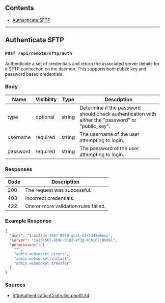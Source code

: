 ## Contents

- [Authenticate SFTP](#authenticate-sftp)

---

## Authenticate SFTP

### `POST /api/remote/sftp/auth`

Authenticate a set of credentials and return the associated server details for a SFTP connection on the daemon. This supports both public key and password based credentials.

### Body

| Name     | Visibility | Type   | Description                                                                                       |
| -------- | ---------- | ------ | ------------------------------------------------------------------------------------------------- |
| type     | optional   | string | Determine if the password should check authentication with either the "password" or "public_key". |
| username | required   | string | The username of the user attempting to login.                                                     |
| password | required   | string | The password of the user attempting to login.                                                     |

### Responses

| Code | Description                          |
| ---- | ------------------------------------ |
| 200  | The request was successful.          |
| 403  | Incorrect credentials.               |
| 422  | One or more validation rules failed. |

### Example Response

```json
{
  "user": "1abc23de-4567-89f0-ghi1-h2kl345m6nop",
  "server": "1a234567-8b9c-01d2-ef3g-45hi67j890kl",
  "permissions": [
    "*",
    "admin.websocket.errors",
    "admin.websocket.install",
    "admin.websocket.transfer"
  ]
}
```

### Sources

- [SftpAuthenticationController.php#L34](https://github.com/pterodactyl/panel/blob/43f7c106172a68f9d81c84af34735373dc900395/app/Http/Controllers/Api/Remote/SftpAuthenticationController.php#L34)
